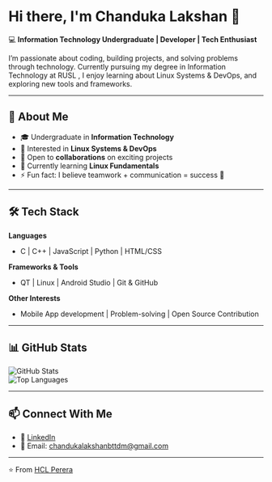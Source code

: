 # Hi there, I'm Chanduka Lakshan 👋  

💻 **Information Technology Undergraduate | Developer | Tech Enthusiast**  

I’m passionate about coding, building projects, and solving problems through technology. Currently pursuing my degree in Information Technology at RUSL , I enjoy learning about Linux Systems & DevOps, and exploring new tools and frameworks.  

---

## 🚀 About Me  
- 🎓 Undergraduate in **Information Technology**  
- 📱 Interested in **Linux Systems & DevOps**  
- 🤝 Open to **collaborations** on exciting projects  
- 🌱 Currently learning **Linux Fundamentals**  
- ⚡ Fun fact: I believe teamwork + communication = success 🚀  

---

## 🛠️ Tech Stack  

**Languages**  
- C | C++ | JavaScript | Python | HTML/CSS  

**Frameworks & Tools**  
- QT | Linux | Android Studio | Git & GitHub  

**Other Interests**  
- Mobile App development | Problem-solving |   Open Source Contribution 

---

## 📊 GitHub Stats  

![GitHub Stats](https://github-readme-stats.vercel.app/api?username=YourGitHubUsername&show_icons=true&theme=radical)  
![Top Languages](https://github-readme-stats.vercel.app/api/top-langs/?username=YourGitHubUsername&layout=compact&theme=radical)  

---

## 📫 Connect With Me  

- 💼 [LinkedIn](https://www.linkedin.com/in/chanduka-lakshan/)  
- 📧 Email: chandukalakshanbttdm@gmail.com   

---

⭐️ From [HCL Perera](https://github.com/hclperera)  
